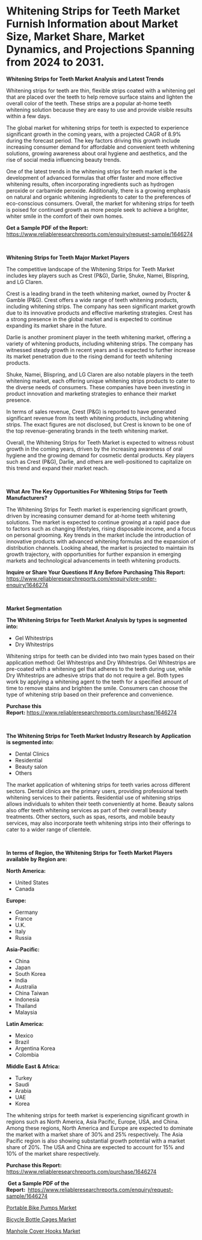 <p><h1>Whitening Strips for Teeth Market Furnish Information about Market Size, Market Share, Market Dynamics, and Projections Spanning from 2024 to 2031.</h1></p><p><strong>Whitening Strips for Teeth Market Analysis and Latest Trends</strong></p>
<p><p>Whitening strips for teeth are thin, flexible strips coated with a whitening gel that are placed over the teeth to help remove surface stains and lighten the overall color of the teeth. These strips are a popular at-home teeth whitening solution because they are easy to use and provide visible results within a few days.</p><p>The global market for whitening strips for teeth is expected to experience significant growth in the coming years, with a projected CAGR of 8.9% during the forecast period. The key factors driving this growth include increasing consumer demand for affordable and convenient teeth whitening solutions, growing awareness about oral hygiene and aesthetics, and the rise of social media influencing beauty trends.</p><p>One of the latest trends in the whitening strips for teeth market is the development of advanced formulas that offer faster and more effective whitening results, often incorporating ingredients such as hydrogen peroxide or carbamide peroxide. Additionally, there is a growing emphasis on natural and organic whitening ingredients to cater to the preferences of eco-conscious consumers. Overall, the market for whitening strips for teeth is poised for continued growth as more people seek to achieve a brighter, whiter smile in the comfort of their own homes.</p></p>
<p><strong>Get a Sample PDF of the Report:&nbsp;</strong> <a href="https://www.reliableresearchreports.com/enquiry/request-sample/1646274">https://www.reliableresearchreports.com/enquiry/request-sample/1646274</a></p>
<p>&nbsp;</p>
<p><strong>Whitening Strips for Teeth Major Market Players</strong></p>
<p><p>The competitive landscape of the Whitening Strips for Teeth Market includes key players such as Crest (P&G), Darlie, Shuke, Namei, Blispring, and LG Claren. </p><p>Crest is a leading brand in the teeth whitening market, owned by Procter & Gamble (P&G). Crest offers a wide range of teeth whitening products, including whitening strips. The company has seen significant market growth due to its innovative products and effective marketing strategies. Crest has a strong presence in the global market and is expected to continue expanding its market share in the future.</p><p>Darlie is another prominent player in the teeth whitening market, offering a variety of whitening products, including whitening strips. The company has witnessed steady growth in recent years and is expected to further increase its market penetration due to the rising demand for teeth whitening products.</p><p>Shuke, Namei, Blispring, and LG Claren are also notable players in the teeth whitening market, each offering unique whitening strips products to cater to the diverse needs of consumers. These companies have been investing in product innovation and marketing strategies to enhance their market presence.</p><p>In terms of sales revenue, Crest (P&G) is reported to have generated significant revenue from its teeth whitening products, including whitening strips. The exact figures are not disclosed, but Crest is known to be one of the top revenue-generating brands in the teeth whitening market.</p><p>Overall, the Whitening Strips for Teeth Market is expected to witness robust growth in the coming years, driven by the increasing awareness of oral hygiene and the growing demand for cosmetic dental products. Key players such as Crest (P&G), Darlie, and others are well-positioned to capitalize on this trend and expand their market reach.</p></p>
<p>&nbsp;</p>
<p><strong>What Are The Key Opportunities For Whitening Strips for Teeth Manufacturers?</strong></p>
<p><p>The Whitening Strips for Teeth market is experiencing significant growth, driven by increasing consumer demand for at-home teeth whitening solutions. The market is expected to continue growing at a rapid pace due to factors such as changing lifestyles, rising disposable income, and a focus on personal grooming. Key trends in the market include the introduction of innovative products with advanced whitening formulas and the expansion of distribution channels. Looking ahead, the market is projected to maintain its growth trajectory, with opportunities for further expansion in emerging markets and technological advancements in teeth whitening products.</p></p>
<p><strong>Inquire or Share Your Questions If Any Before Purchasing This Report:</strong> <a href="https://www.reliableresearchreports.com/enquiry/pre-order-enquiry/1646274">https://www.reliableresearchreports.com/enquiry/pre-order-enquiry/1646274</a></p>
<p>&nbsp;</p>
<p><strong>Market Segmentation</strong></p>
<p><strong>The Whitening Strips for Teeth Market Analysis by types is segmented into:</strong></p>
<p><ul><li>Gel Whitestrips</li><li>Dry Whitestrips</li></ul></p>
<p><p>Whitening strips for teeth can be divided into two main types based on their application method: Gel Whitestrips and Dry Whitestrips. Gel Whitestrips are pre-coated with a whitening gel that adheres to the teeth during use, while Dry Whitestrips are adhesive strips that do not require a gel. Both types work by applying a whitening agent to the teeth for a specified amount of time to remove stains and brighten the smile. Consumers can choose the type of whitening strip based on their preference and convenience.</p></p>
<p><strong>Purchase this Report:&nbsp;</strong><a href="https://www.reliableresearchreports.com/purchase/1646274">https://www.reliableresearchreports.com/purchase/1646274</a></p>
<p>&nbsp;</p>
<p><strong>The Whitening Strips for Teeth Market Industry Research by Application is segmented into:</strong></p>
<p><ul><li>Dental Clinics</li><li>Residential</li><li>Beauty salon</li><li>Others</li></ul></p>
<p><p>The market application of whitening strips for teeth varies across different sectors. Dental clinics are the primary users, providing professional teeth whitening services to their patients. Residential use of whitening strips allows individuals to whiten their teeth conveniently at home. Beauty salons also offer teeth whitening services as part of their overall beauty treatments. Other sectors, such as spas, resorts, and mobile beauty services, may also incorporate teeth whitening strips into their offerings to cater to a wider range of clientele.</p></p>
<p>&nbsp;</p>
<p><strong>In terms of Region, the Whitening Strips for Teeth Market Players available by Region are:</strong></p>
<p>
    <p> <strong> North America: </strong>
        <ul>
            <li>United States</li>
            <li>Canada</li>
        </ul>
        </p> 
    <p> <strong> Europe: </strong>
        <ul>
            <li>Germany</li>
            <li>France</li>
            <li>U.K.</li>
            <li>Italy</li>
            <li>Russia</li>
        </ul>
        </p> 
    <p> <strong> Asia-Pacific: </strong>
        <ul>
            <li>China</li>
            <li>Japan</li>
            <li>South Korea</li>
            <li>India</li>
            <li>Australia</li>
            <li>China Taiwan</li>
            <li>Indonesia</li>
            <li>Thailand</li>
            <li>Malaysia</li>
        </ul>
        </p> 
    <p> <strong> Latin America: </strong>
        <ul>
            <li>Mexico</li>
            <li>Brazil</li>
            <li>Argentina Korea</li>
            <li>Colombia</li>
        </ul>
        </p> 
    <p> <strong> Middle East & Africa: </strong>
        <ul>
            <li>Turkey</li>
            <li>Saudi</li>
            <li>Arabia</li>
            <li>UAE</li>
            <li>Korea</li>
        </ul>
    </p>
    </p>
<p><p>The whitening strips for teeth market is experiencing significant growth in regions such as North America, Asia Pacific, Europe, USA, and China. Among these regions, North America and Europe are expected to dominate the market with a market share of 30% and 25% respectively. The Asia Pacific region is also showing substantial growth potential with a market share of 20%. The USA and China are expected to account for 15% and 10% of the market share respectively.</p></p>
<p><strong>Purchase this Report: </strong><a href="https://www.reliableresearchreports.com/purchase/1646274">https://www.reliableresearchreports.com/purchase/1646274</a></p>
<p>&nbsp;<strong>Get a Sample PDF of the Report:&nbsp;&nbsp;</strong><a href="https://www.reliableresearchreports.com/enquiry/request-sample/1646274">https://www.reliableresearchreports.com/enquiry/request-sample/1646274</a></p>
<p><strong></strong></p>
<p><p><a href="https://github.com/kosella/Market-Research-Report-List-2/blob/main/portable-bike-pumps-market.md">Portable Bike Pumps Market</a></p><p><a href="https://github.com/kufem1/Market-Research-Report-List-1/blob/main/bicycle-bottle-cages-market.md">Bicycle Bottle Cages Market</a></p><p><a href="https://github.com/nathandecarvalho/Market-Research-Report-List-2/blob/main/manhole-cover-hooks-market.md">Manhole Cover Hooks Market</a></p></p>